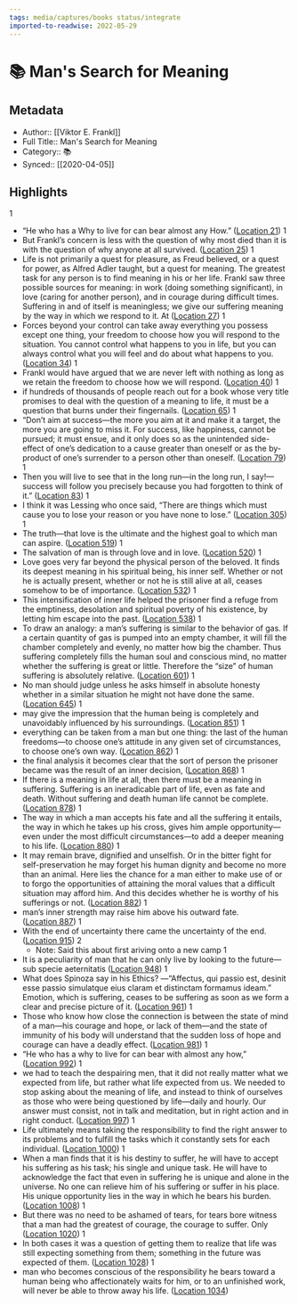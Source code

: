 ```yaml
---
tags: media/captures/books status/integrate
imported-to-readwise: 2022-05-29
---
```

# 📚 Man's Search for Meaning

## Metadata
- Author:: [[Viktor E. Frankl]]
- Full Title:: Man's Search for Meaning
- Category:: 📚
- Synced:: [[2020-04-05]]

## Highlights
1
- “He who has a Why to live for can bear almost any How.” ([Location 21](https://readwise.io/to_kindle?action=open&asin=B009U9S6FI&location=21))
1
- But Frankl’s concern is less with the question of why most died than it is with the question of why anyone at all survived. ([Location 25](https://readwise.io/to_kindle?action=open&asin=B009U9S6FI&location=25))
1
- Life is not primarily a quest for pleasure, as Freud believed, or a quest for power, as Alfred Adler taught, but a quest for meaning. The greatest task for any person is to find meaning in his or her life. Frankl saw three possible sources for meaning: in work (doing something significant), in love (caring for another person), and in courage during difficult times. Suffering in and of itself is meaningless; we give our suffering meaning by the way in which we respond to it. At ([Location 27](https://readwise.io/to_kindle?action=open&asin=B009U9S6FI&location=27))
1
- Forces beyond your control can take away everything you possess except one thing, your freedom to choose how you will respond to the situation. You cannot control what happens to you in life, but you can always control what you will feel and do about what happens to you. ([Location 34](https://readwise.io/to_kindle?action=open&asin=B009U9S6FI&location=34))
1
- Frankl would have argued that we are never left with nothing as long as we retain the freedom to choose how we will respond. ([Location 40](https://readwise.io/to_kindle?action=open&asin=B009U9S6FI&location=40))
1
- if hundreds of thousands of people reach out for a book whose very title promises to deal with the question of a meaning to life, it must be a question that burns under their fingernails. ([Location 65](https://readwise.io/to_kindle?action=open&asin=B009U9S6FI&location=65))
1
- “Don’t aim at success—the more you aim at it and make it a target, the more you are going to miss it. For success, like happiness, cannot be pursued; it must ensue, and it only does so as the unintended side-effect of one’s dedication to a cause greater than oneself or as the by-product of one’s surrender to a person other than oneself. ([Location 79](https://readwise.io/to_kindle?action=open&asin=B009U9S6FI&location=79))
1
- Then you will live to see that in the long run—in the long run, I say!—success will follow you precisely because you had forgotten to think of it.” ([Location 83](https://readwise.io/to_kindle?action=open&asin=B009U9S6FI&location=83))
1
- I think it was Lessing who once said, “There are things which must cause you to lose your reason or you have none to lose.” ([Location 305](https://readwise.io/to_kindle?action=open&asin=B009U9S6FI&location=305))
1
- The truth—that love is the ultimate and the highest goal to which man can aspire. ([Location 519](https://readwise.io/to_kindle?action=open&asin=B009U9S6FI&location=519))
1
- The salvation of man is through love and in love. ([Location 520](https://readwise.io/to_kindle?action=open&asin=B009U9S6FI&location=520))
1
- Love goes very far beyond the physical person of the beloved. It finds its deepest meaning in his spiritual being, his inner self. Whether or not he is actually present, whether or not he is still alive at all, ceases somehow to be of importance. ([Location 532](https://readwise.io/to_kindle?action=open&asin=B009U9S6FI&location=532))
1
- This intensification of inner life helped the prisoner find a refuge from the emptiness, desolation and spiritual poverty of his existence, by letting him escape into the past. ([Location 538](https://readwise.io/to_kindle?action=open&asin=B009U9S6FI&location=538))
1
- To draw an analogy: a man’s suffering is similar to the behavior of gas. If a certain quantity of gas is pumped into an empty chamber, it will fill the chamber completely and evenly, no matter how big the chamber. Thus suffering completely fills the human soul and conscious mind, no matter whether the suffering is great or little. Therefore the “size” of human suffering is absolutely relative. ([Location 601](https://readwise.io/to_kindle?action=open&asin=B009U9S6FI&location=601))
1
- No man should judge unless he asks himself in absolute honesty whether in a similar situation he might not have done the same. ([Location 645](https://readwise.io/to_kindle?action=open&asin=B009U9S6FI&location=645))
1
- may give the impression that the human being is completely and unavoidably influenced by his surroundings. ([Location 851](https://readwise.io/to_kindle?action=open&asin=B009U9S6FI&location=851))
1
- everything can be taken from a man but one thing: the last of the human freedoms—to choose one’s attitude in any given set of circumstances, to choose one’s own way. ([Location 862](https://readwise.io/to_kindle?action=open&asin=B009U9S6FI&location=862))
1
- the final analysis it becomes clear that the sort of person the prisoner became was the result of an inner decision, ([Location 868](https://readwise.io/to_kindle?action=open&asin=B009U9S6FI&location=868))
1
- If there is a meaning in life at all, then there must be a meaning in suffering. Suffering is an ineradicable part of life, even as fate and death. Without suffering and death human life cannot be complete. ([Location 878](https://readwise.io/to_kindle?action=open&asin=B009U9S6FI&location=878))
1
- The way in which a man accepts his fate and all the suffering it entails, the way in which he takes up his cross, gives him ample opportunity—even under the most difficult circumstances—to add a deeper meaning to his life. ([Location 880](https://readwise.io/to_kindle?action=open&asin=B009U9S6FI&location=880))
1
- It may remain brave, dignified and unselfish. Or in the bitter fight for self-preservation he may forget his human dignity and become no more than an animal. Here lies the chance for a man either to make use of or to forgo the opportunities of attaining the moral values that a difficult situation may afford him. And this decides whether he is worthy of his sufferings or not. ([Location 882](https://readwise.io/to_kindle?action=open&asin=B009U9S6FI&location=882))
1
- man’s inner strength may raise him above his outward fate. ([Location 887](https://readwise.io/to_kindle?action=open&asin=B009U9S6FI&location=887))
1
- With the end of uncertainty there came the uncertainty of the end. ([Location 915](https://readwise.io/to_kindle?action=open&asin=B009U9S6FI&location=915))
2
    - Note: Said this about first ariving onto a new camp
1
- It is a peculiarity of man that he can only live by looking to the future—sub specie aeternitatis ([Location 948](https://readwise.io/to_kindle?action=open&asin=B009U9S6FI&location=948))
1
- What does Spinoza say in his Ethics? —“Affectus, qui passio est, desinit esse passio simulatque eius claram et distinctam formamus ideam.” Emotion, which is suffering, ceases to be suffering as soon as we form a clear and precise picture of it. ([Location 961](https://readwise.io/to_kindle?action=open&asin=B009U9S6FI&location=961))
1
- Those who know how close the connection is between the state of mind of a man—his courage and hope, or lack of them—and the state of immunity of his body will understand that the sudden loss of hope and courage can have a deadly effect. ([Location 981](https://readwise.io/to_kindle?action=open&asin=B009U9S6FI&location=981))
1
- “He who has a why to live for can bear with almost any how,” ([Location 992](https://readwise.io/to_kindle?action=open&asin=B009U9S6FI&location=992))
1
- we had to teach the despairing men, that it did not really matter what we expected from life, but rather what life expected from us. We needed to stop asking about the meaning of life, and instead to think of ourselves as those who were being questioned by life—daily and hourly. Our answer must consist, not in talk and meditation, but in right action and in right conduct. ([Location 997](https://readwise.io/to_kindle?action=open&asin=B009U9S6FI&location=997))
1
- Life ultimately means taking the responsibility to find the right answer to its problems and to fulfill the tasks which it constantly sets for each individual. ([Location 1000](https://readwise.io/to_kindle?action=open&asin=B009U9S6FI&location=1000))
1
- When a man finds that it is his destiny to suffer, he will have to accept his suffering as his task; his single and unique task. He will have to acknowledge the fact that even in suffering he is unique and alone in the universe. No one can relieve him of his suffering or suffer in his place. His unique opportunity lies in the way in which he bears his burden. ([Location 1008](https://readwise.io/to_kindle?action=open&asin=B009U9S6FI&location=1008))
1
- But there was no need to be ashamed of tears, for tears bore witness that a man had the greatest of courage, the courage to suffer. Only ([Location 1020](https://readwise.io/to_kindle?action=open&asin=B009U9S6FI&location=1020))
1
- In both cases it was a question of getting them to realize that life was still expecting something from them; something in the future was expected of them. ([Location 1028](https://readwise.io/to_kindle?action=open&asin=B009U9S6FI&location=1028))
1
- man who becomes conscious of the responsibility he bears toward a human being who affectionately waits for him, or to an unfinished work, will never be able to throw away his life. ([Location 1034](https://readwise.io/to_kindle?action=open&asin=B009U9S6FI&location=1034))

